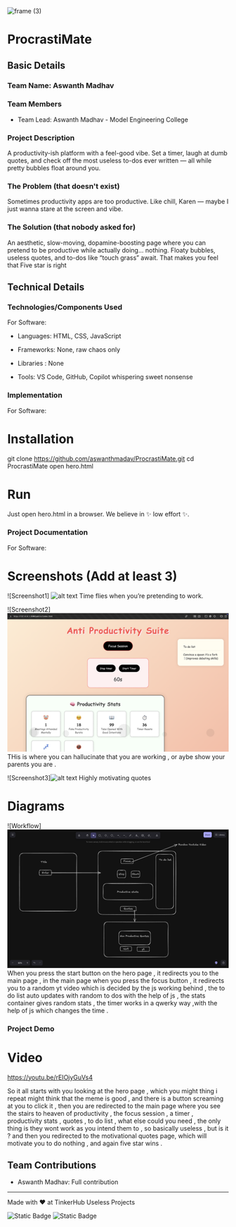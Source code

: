<img width="3188" height="1202" alt="frame (3)" src="https://github.com/user-attachments/assets/517ad8e9-ad22-457d-9538-a9e62d137cd7" />


# ProcrastiMate


## Basic Details
### Team Name: Aswanth Madhav 


### Team Members
- Team Lead: Aswanth Madhav - Model Engineering College


### Project Description
A productivity-ish platform with a feel-good vibe. Set a timer, laugh at dumb quotes, and check off the most useless to-dos ever written — all while pretty bubbles float around you.

### The Problem (that doesn't exist)
Sometimes productivity apps are too productive. Like chill, Karen — maybe I just wanna stare at the screen and vibe.



### The Solution (that nobody asked for)
An aesthetic, slow-moving, dopamine-boosting page where you can pretend to be productive while actually doing... nothing. Floaty bubbles, useless quotes, and to-dos like “touch grass” await. That makes you feel that Five star is right 



## Technical Details
### Technologies/Components Used
For Software:
- Languages: HTML, CSS, JavaScript

- Frameworks: None, raw chaos only

- Libraries : None

- Tools: VS Code, GitHub, Copilot whispering sweet nonsense



### Implementation
For Software:
# Installation
git clone https://github.com/aswanthmadav/ProcrastiMate.git
cd ProcrastiMate
open hero.html

# Run
Just open hero.html in a browser. We believe in ✨ low effort ✨.

### Project Documentation
For Software:

# Screenshots (Add at least 3)
![Screenshot1] ![alt text](<hero page.png>)
Time flies when you’re pretending to work.

![Screenshot2]![alt text](index.png)
THis is where you can hallucinate that you are working , or aybe show your parents you are . 

![Screenshot3]![alt text](<3rd page.png>)
Highly motivating quotes 

# Diagrams
![Workflow]![alt text](workflow.png)
When you press the start button on the hero page , it redirects you to the main page , in the main page when you press the focus button , it redirects you to a random yt video which is decided by the js working behind , the to do list auto updates with random to dos with the help of js  , the stats container gives random stats , the timer works in a qwerky way ,with the help of js which changes the time . 





### Project Demo
# Video
https://youtu.be/rEIOjyGuVs4

So it all starts with you looking at the hero page , which you might thing i repeat might think that the meme is good , and there is a button screaming at you to click it , then you are redirected to the main page where you see the stairs to heaven of productivity , the focus session , a timer , productivity stats , quotes , to do list , what else could you need , the only thing is they wont work as you intend them to , so basically useless , but is it ? and then you redirected to the motivational quotes page, which will motivate you to do nothing , and again five star wins . 



## Team Contributions
- Aswanth Madhav: Full contribution

---
Made with ❤️ at TinkerHub Useless Projects 

![Static Badge](https://img.shields.io/badge/TinkerHub-24?color=%23000000&link=https%3A%2F%2Fwww.tinkerhub.org%2F)
![Static Badge](https://img.shields.io/badge/UselessProjects--25-25?link=https%3A%2F%2Fwww.tinkerhub.org%2Fevents%2FQ2Q1TQKX6Q%2FUseless%2520Projects)



